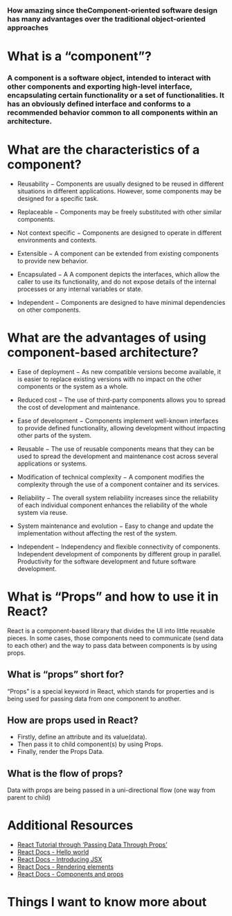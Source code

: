 ### How amazing since theComponent-oriented software design has many advantages over the traditional object-oriented approaches


# What is a “component”?
### A component is a software object, intended to interact with other components and exporting high-level interface, encapsulating certain functionality or a set of functionalities. It has an obviously defined interface and conforms to a recommended behavior common to all components within an architecture.




# What are the characteristics of a component?

* Reusability − Components are usually designed to be reused in different situations in different applications. However, some components may be designed for a specific task. 
* Replaceable − Components may be freely substituted with other similar components.
* Not context specific − Components are designed to operate in different environments and contexts.

* Extensible − A component can be extended from existing components to provide new behavior.

* Encapsulated − A A component depicts the interfaces, which allow the caller to use its functionality, and do not expose details of the internal processes or any internal variables or state.

* Independent − Components are designed to have minimal dependencies on other components.


# What are the advantages of using component-based architecture?

* Ease of deployment − As new compatible versions become available, it is easier to replace existing versions with no impact on the other components or the system as a whole.

* Reduced cost − The use of third-party components allows you to spread the cost of development and maintenance.

* Ease of development − Components implement well-known interfaces to provide defined functionality, allowing development without impacting other parts of the system.

* Reusable − The use of reusable components means that they can be used to spread the development and maintenance cost across several applications or systems.

* Modification of technical complexity − A component modifies the complexity through the use of a component container and its services.

* Reliability − The overall system reliability increases since the reliability of each individual component enhances the reliability of the whole system via reuse.

* System maintenance and evolution − Easy to change and update the implementation without affecting the rest of the system.

* Independent − Independency and flexible connectivity of components. Independent development of components by different group in parallel. Productivity for the software development and future software development.



# What is “Props” and how to use it in React?
React is a component-based library that divides the UI into little reusable pieces. In some cases, those components need to communicate (send data to each other) and the way to pass data between components is by using props.
## What is “props” short for?
“Props” is a special keyword in React, which stands for properties and is being used for passing data from one component to another.

## How are props used in React?
- Firstly, define an attribute and its value(data).
- Then pass it to child component(s) by using Props.
- Finally, render the Props Data.

## What is the flow of props?
Data with props are being passed in a uni-directional flow (one way from parent to child)



# Additional Resources 
* [React Tutorial through ‘Passing Data Through Props’](https://reactjs.org/tutorial/tutorial.html)
* [React Docs - Hello world](https://reactjs.org/docs/hello-world.html)
* [React Docs - Introducing JSX](https://reactjs.org/docs/introducing-jsx.html)
* [React Docs - Rendering elements](https://reactjs.org/docs/rendering-elements.html)
* [React Docs - Components and props](https://reactjs.org/docs/components-and-props.html)


# Things I want to know more about




